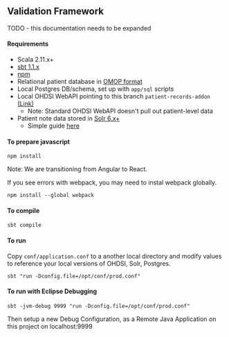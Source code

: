## Validation Framework

TODO - this documentation needs to be expanded

#### Requirements
- Scala 2.11.x+
- [sbt 1.1.x](https://www.scala-sbt.org/)
- [npm](https://www.npmjs.com/get-npm)
- Relational patient database in [OMOP format](https://www.ohdsi.org/data-standardization/the-common-data-model/)
- Local Postgres DB/schema, set up with `app/sql` scripts
- Local OHDSI WebAPI pointing to this branch `patient-records-addon` [(Link)](https://github.com/OHDSI/WebAPI/tree/patient-records-addon)
  - Note: Standard OHDSI WebAPI doesn't pull out patient-level data
- Patient note data stored in [Solr 6.x+](http://lucene.apache.org/solr/)
  - Simple guide [here](simple-solr-setup.md)

#### To prepare javascript
```
npm install
```
Note: We are transitioning from Angular to React.

If you see errors with webpack, you may need to instal webpack globally. 
```
npm install --global webpack
```

#### To compile

```
sbt compile
```

#### To run 
Copy `conf/application.conf` to a another local directory and modify values to reference your local versions of OHDSI, Solr, Postgres.

```
sbt "run -Dconfig.file=/opt/conf/prod.conf"
```

#### To run with Eclipse Debugging
```
sbt -jvm-debug 9999 "run -Dconfig.file=/opt/conf/prod.conf"
```

Then setup a new Debug Configuration, as a Remote Java Application on this project on localhost:9999
